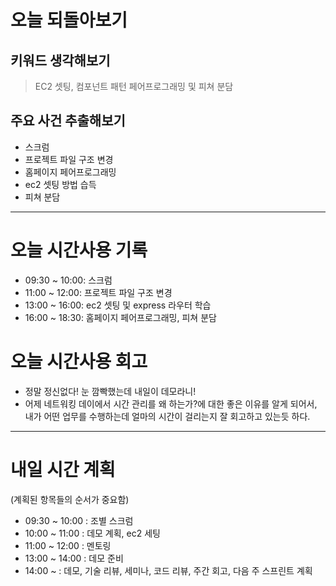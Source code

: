 # 오늘 되돌아보기

## 키워드 생각해보기

> EC2 셋팅, 컴포넌트 패턴 페어프로그래밍 및 피쳐 분담

## 주요 사건 추출해보기

- 스크럼
- 프로젝트 파일 구조 변경
- 홈페이지 페어프로그래밍
- ec2 셋팅 방법 습득
- 피쳐 분담

---

# 오늘 시간사용 기록

- 09:30 ~ 10:00: 스크럼
- 11:00 ~ 12:00: 프로젝트 파일 구조 변경
- 13:00 ~ 16:00: ec2 셋팅 및 express 라우터 학습
- 16:00 ~ 18:30: 홈페이지 페어프로그래밍, 피쳐 분담

# 오늘 시간사용 회고

- 정말 정신없다! 눈 깜빡했는데 내일이 데모라니!
- 어제 네트워킹 데이에서 시간 관리를 왜 하는가?에 대한 좋은 이유를 알게 되어서, 내가 어떤 업무를 수행하는데 얼마의 시간이 걸리는지 잘 회고하고 있는듯 하다.

---

# 내일 시간 계획

(계획된 항목들의 순서가 중요함)

- 09:30 ~ 10:00 : 조별 스크럼
- 10:00 ~ 11:00 : 데모 계획, ec2 세팅
- 11:00 ~ 12:00 : 멘토링
- 13:00 ~ 14:00 : 데모 준비
- 14:00 ~ : 데모, 기술 리뷰, 세미나, 코드 리뷰, 주간 회고, 다음 주 스프린트 계획
